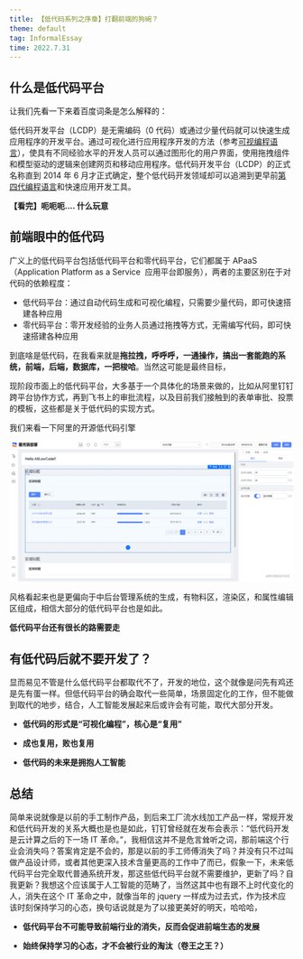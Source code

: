 ```yaml
---
title: 【低代码系列之序章】打翻前端的狗碗？
theme: default
tag: InformalEssay
time: 2022.7.31
---
```


## 什么是低代码平台

让我们先看一下来着百度词条是怎么解释的：

低代码开发平台（LCDP）是无需编码（0 代码）或通过少量代码就可以快速生成应用程序的开发平台。通过可视化进行应用程序开发的方法（参考[可视编程语言](https://baike.baidu.com/item/%E5%8F%AF%E8%A7%86%E7%BC%96%E7%A8%8B%E8%AF%AD%E8%A8%80/22722596)），使具有不同经验水平的开发人员可以通过图形化的用户界面，使用拖拽组件和模型驱动的逻辑来创建网页和移动应用程序。低代码开发平台（LCDP）的正式名称直到 2014 年 6 月才正式确定，整个低代码开发领域却可以追溯到更早前[第四代编程语言](https://baike.baidu.com/item/%E7%AC%AC%E5%9B%9B%E4%BB%A3%E7%BC%96%E7%A8%8B%E8%AF%AD%E8%A8%80/7686026)和快速应用开发工具。

**【看完】呃呃呃.... 什么玩意**

## 前端眼中的低代码

广义上的低代码平台包括低代码平台和零代码平台，它们都属于 APaaS（Application Platform as a Service  应用平台即服务），两者的主要区别在于对代码的依赖程度：

- 低代码平台：通过自动代码生成和可视化编程，只需要少量代码，即可快速搭建各种应用
- 零代码平台：零开发经验的业务人员通过拖拽等方式，无需编写代码，即可快速搭建各种应用

到底啥是低代码，在我看来就是**拖拉拽，呼呼呼，一通操作，搞出一套能跑的系统，前端，后端，数据库，一把梭哈**。当然这可能是最终目标，

现阶段市面上的低代码平台，大多基于一个具体化的场景来做的，比如从阿里钉钉跨平台协作方式，再到飞书上的审批流程，以及目前我们接触到的表单审批、投票的模板，这些都是关于低代码的实现方式。

我们来看一下阿里的开源低代码引擎

![image.png](/static/articles/lowcode.png)

风格看起来也是更偏向于中后台管理系统的生成，有物料区，渲染区，和属性编辑区组成，相信大部分的低代码平台也是如此。

**低代码平台还有很长的路需要走**

## 有低代码后就不要开发了？

显而易见不管是什么低代码平台都取代不了，开发的地位，这个就像是问先有鸡还是先有蛋一样。但低代码平台的确会取代一些简单，场景固定化的工作，但不能做到取代的地步，结合，人工智能发展起来后或许会有可能，取代大部分开发。

- **低代码的形式是“可视化编程”，核心是“复用”**

- **成也复用，败也复用**

- **低代码的未来是拥抱人工智能**

## 总结

简单来说就像是以前的手工制作产品，到后来工厂流水线加工产品一样，常规开发和低代码开发的关系大概也是也是如此，钉钉曾经就在发布会表示：“低代码开发是云计算之后的下一场 IT 革命。”，我相信这并不是危言耸听之词，那前端这个行业会消失吗？答案肯定是不会的，那是以前的手工师傅消失了吗？并没有只不过叫做产品设计师，或者其他更深入技术含量更高的工作中了而已，假象一下，未来低代码平台完全取代普通系统开发，那这些低代码平台就不需要维护，更新了吗？自我更新？我想这个应该属于人工智能的范畴了，当然这其中也有跟不上时代变化的人，消失在这个 IT 革命之中，就像当年的 jquery 一样成为过去式，作为技术应该时刻保持学习的心态，换句话说就是为了以接更美好的明天，哈哈哈，

- **低代码平台不可能导致前端行业的消失，反而会促进前端生态的发展**

- **始终保持学习的心态，才不会被行业的淘汰（卷王之王？）**
